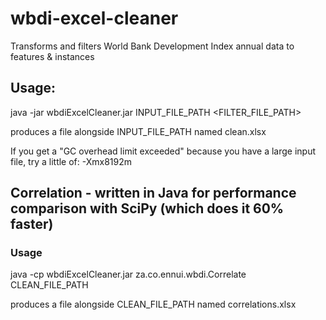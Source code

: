 # wbdi-excel-cleaner
Transforms and filters World Bank Development Index annual data to features &amp; instances

## Usage:
java -jar wbdiExcelCleaner.jar INPUT_FILE_PATH <FILTER_FILE_PATH>


produces a file alongside INPUT_FILE_PATH named clean.xlsx


If you get a "GC overhead limit exceeded" because you have a large input file, try a little of: -Xmx8192m


## Correlation - written in Java for performance comparison with SciPy (which does it 60% faster)
### Usage
java -cp wbdiExcelCleaner.jar za.co.ennui.wbdi.Correlate CLEAN_FILE_PATH

produces a file alongside CLEAN_FILE_PATH named correlations.xlsx

